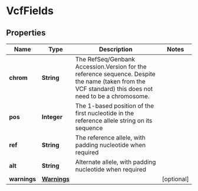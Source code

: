 # VcfFields

## Properties
Name | Type | Description | Notes
------------ | ------------- | ------------- | -------------
**chrom** | **String** | The RefSeq/Genbank Accession.Version for the reference sequence. Despite the name (taken from the VCF standard) this does not need to be a chromosome. | 
**pos** | **Integer** | The 1-based position of the first nucleotide in the reference allele string on its sequence | 
**ref** | **String** | The reference allele, with padding nucleotide when required | 
**alt** | **String** | Alternate allele, with padding nucleotide when required | 
**warnings** | [**Warnings**](Warnings.md) |  |  [optional]
